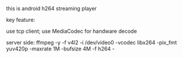 this is android h264 streaming player

key feature:

use tcp client;
use MediaCodec for handware decode


server side:
ffmpeg -y -f v4l2 -i /dev/video0 -vcodec libx264 -pix_fmt yuv420p -maxrate 1M -bufsize 4M -f h264 -
